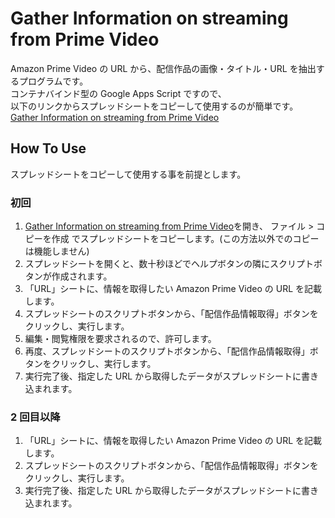 # Gather Information on streaming from Prime Video

Amazon Prime Video の URL から、配信作品の画像・タイトル・URL を抽出するプログラムです。  
コンテナバインド型の Google Apps Script ですので、  
以下のリンクからスプレッドシートをコピーして使用するのが簡単です。  
[Gather Information on streaming from Prime Video](https://docs.google.com/spreadsheets/d/1VvicInpOhsf1PVsZ_s7R1ya4OieBPp_VVhGZHpYAkVw/edit?usp=sharing)

## How To Use

スプレッドシートをコピーして使用する事を前提とします。

### 初回

1. [Gather Information on streaming from Prime Video](https://docs.google.com/spreadsheets/d/1VvicInpOhsf1PVsZ_s7R1ya4OieBPp_VVhGZHpYAkVw/edit?usp=sharing)を開き、 ファイル > コピーを作成 でスプレッドシートをコピーします。(この方法以外でのコピーは機能しません)
2. スプレッドシートを開くと、数十秒ほどでヘルプボタンの隣にスクリプトボタンが作成されます。
3. 「URL」シートに、情報を取得したい Amazon Prime Video の URL を記載します。
4. スプレッドシートのスクリプトボタンから、「配信作品情報取得」ボタンをクリックし、実行します。
5. 編集・閲覧権限を要求されるので、許可します。
6. 再度、スプレッドシートのスクリプトボタンから、「配信作品情報取得」ボタンをクリックし、実行します。
7. 実行完了後、指定した URL から取得したデータがスプレッドシートに書き込まれます。

### 2 回目以降

1. 「URL」シートに、情報を取得したい Amazon Prime Video の URL を記載します。
2. スプレッドシートのスクリプトボタンから、「配信作品情報取得」ボタンをクリックし、実行します。
3. 実行完了後、指定した URL から取得したデータがスプレッドシートに書き込まれます。

